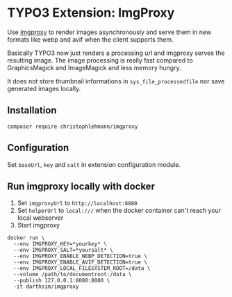# TYPO3 Extension: ImgProxy

Use [imgproxy](https://github.com/imgproxy/imgproxy) to render images asynchronously and serve them in new 
formats like webp and avif when the client supports them.

Basically TYPO3 now just renders a processing url and imgproxy serves the resulting image. The image processing is 
really fast compared to GraphicsMagick and ImageMagick and less memory hungry.

It does not store thumbnail informations in `sys_file_processedfile` nor save generated images locally.

## Installation

`composer require christophlehmann/imgproxy`

## Configuration

Set `baseUrl`, `key` and `salt` in extension configuration module.

## Run imgproxy locally with docker

1. Set `imgproxyUrl` to `http://localhost:8080`
2. Set `helperUrl` to `local:///` when the docker container can't reach your local webserver
3. Start imgproxy

```shell
docker run \
  --env IMGPROXY_KEY=*yourkey* \
  --env IMGPROXY_SALT=*yoursalt* \
  --env IMGPROXY_ENABLE_WEBP_DETECTION=true \
  --env IMGPROXY_ENABLE_AVIF_DETECTION=true \
  --env IMGPROXY_LOCAL_FILESYSTEM_ROOT=/data \
  --volume /path/to/documentroot:/data \
  --publish 127.0.0.1:8080:8080 \
  -it darthsim/imgproxy
```
